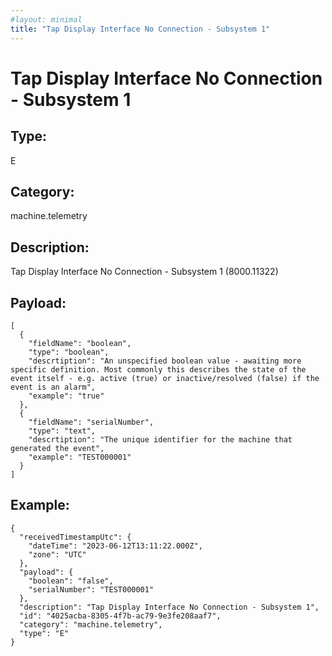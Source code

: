 ```yaml
---
#layout: minimal
title: "Tap Display Interface No Connection - Subsystem 1"
---
```


# Tap Display Interface No Connection - Subsystem 1

## Type:

E

## Category:

machine.telemetry

## Description: 

Tap Display Interface No Connection - Subsystem 1 (8000.11322)

## Payload:

```
[
  {
    "fieldName": "boolean",
    "type": "boolean",
    "descrtiption": "An unspecified boolean value - awaiting more specific definition. Most commonly this describes the state of the event itself - e.g. active (true) or inactive/resolved (false) if the event is an alarm",
    "example": "true"
  },
  {
    "fieldName": "serialNumber",
    "type": "text",
    "descrtiption": "The unique identifier for the machine that generated the event",
    "example": "TEST000001"
  }
]
```

## Example:

```
{
  "receivedTimestampUtc": {
    "dateTime": "2023-06-12T13:11:22.000Z",
    "zone": "UTC"
  },
  "payload": {
    "boolean": "false",
    "serialNumber": "TEST000001"
  },
  "description": "Tap Display Interface No Connection - Subsystem 1",
  "id": "4025acba-8305-4f7b-ac79-9e3fe208aaf7",
  "category": "machine.telemetry",
  "type": "E"
}
```

